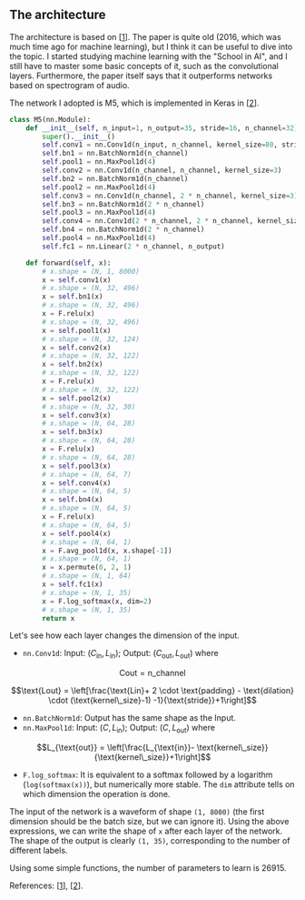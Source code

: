 ## The architecture

The architecture is based on [[1](https://arxiv.org/abs/1610.00087)]. The paper is quite old (2016, which was much time ago for machine learning), but I think it can be useful to dive into the topic. I started studying machine learning with the "School in AI", and I still have to master some basic concepts of it, such as the convolutional layers. Furthermore, the paper itself says that it outperforms networks based on spectrogram of audio.

The network I adopted is M5, which is implemented in Keras in [[2](https://github.com/philipperemy/very-deep-convnets-raw-waveforms)].

```python
class M5(nn.Module):
    def __init__(self, n_input=1, n_output=35, stride=16, n_channel=32):
        super().__init__()
        self.conv1 = nn.Conv1d(n_input, n_channel, kernel_size=80, stride=stride)
        self.bn1 = nn.BatchNorm1d(n_channel)
        self.pool1 = nn.MaxPool1d(4)
        self.conv2 = nn.Conv1d(n_channel, n_channel, kernel_size=3)
        self.bn2 = nn.BatchNorm1d(n_channel)
        self.pool2 = nn.MaxPool1d(4)
        self.conv3 = nn.Conv1d(n_channel, 2 * n_channel, kernel_size=3)
        self.bn3 = nn.BatchNorm1d(2 * n_channel)
        self.pool3 = nn.MaxPool1d(4)
        self.conv4 = nn.Conv1d(2 * n_channel, 2 * n_channel, kernel_size=3)
        self.bn4 = nn.BatchNorm1d(2 * n_channel)
        self.pool4 = nn.MaxPool1d(4)
        self.fc1 = nn.Linear(2 * n_channel, n_output)

    def forward(self, x):
		# x.shape = (N, 1, 8000)
		x = self.conv1(x)
		# x.shape = (N, 32, 496)
		x = self.bn1(x)
		# x.shape = (N, 32, 496)
		x = F.relu(x)
		# x.shape = (N, 32, 496)
		x = self.pool1(x)
		# x.shape = (N, 32, 124)
		x = self.conv2(x)
		# x.shape = (N, 32, 122)
		x = self.bn2(x)
		# x.shape = (N, 32, 122)
		x = F.relu(x)
		# x.shape = (N, 32, 122)
		x = self.pool2(x)
		# x.shape = (N, 32, 30)
		x = self.conv3(x)
		# x.shape = (N, 64, 28)
		x = self.bn3(x)
		# x.shape = (N, 64, 28)
		x = F.relu(x)
		# x.shape = (N, 64, 28)
		x = self.pool3(x)
		# x.shape = (N, 64, 7)
		x = self.conv4(x)
		# x.shape = (N, 64, 5)
		x = self.bn4(x)
		# x.shape = (N, 64, 5)
		x = F.relu(x)
		# x.shape = (N, 64, 5)
		x = self.pool4(x)
		# x.shape = (N, 64, 1)
		x = F.avg_pool1d(x, x.shape[-1])
		# x.shape = (N, 64, 1)
		x = x.permute(0, 2, 1)
		# x.shape = (N, 1, 64)
		x = self.fc1(x)
		# x.shape = (N, 1, 35)
		x = F.log_softmax(x, dim=2)
		# x.shape = (N, 1, 35)
		return x
```

Let's see how each layer changes the dimension of the input. 

- `nn.Conv1d`: Input: $(C_{\text{in}},L_{\text{in}})$; Output: $(C_{\text{out}},L_{\text{out}})$ where 

$$
\text{Cout} = \text{n\_channel}
$$ 

$$\text{Lout} = \left[\frac{\text{Lin}+ 2 \cdot \text{padding} - \text{dilation} \cdot (\text{kernel\_size}-1) -1}{\text{stride}}+1\right]$$

- `nn.BatchNorm1d`: Output has the same shape as the Input. 
- `nn.MaxPool1d`: Input: $(C,L_{\text{in}})$; Output: $(C ,L_{\text{out}})$ where 

$$L_{\text{out}} = \left[\frac{L_{\text{in}}- \text{kernel\_size}}{\text{kernel\_size}}+1\right]$$

- `F.log_softmax`: It is equivalent to a softmax followed by a logarithm (`log(softmax(x))`), but numerically more stable. The `dim` attribute tells on which dimension the operation is done. 

The input of the network is a waveform of shape `(1, 8000)` (the first dimension should be the batch size, but we can ignore it). Using the above expressions, we can write the shape of `x` after each layer of the network. The shape of the output is clearly `(1, 35)`, corresponding to the number of different labels.

Using some simple functions, the number of parameters to learn is $26915$. 

References: [[1](https://arxiv.org/abs/1610.00087)], [[2](https://github.com/philipperemy/very-deep-convnets-raw-waveforms)].